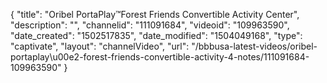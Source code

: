 {
    "title": "Oribel PortaPlay&trade;Forest Friends Convertible Activity Center",
    "description": "",
    "channelid": "111091684",
    "videoid": "109963590",
    "date_created": "1502517835",
    "date_modified": "1504049168",
    "type": "captivate",
    "layout": "channelVideo",
    "url": "\/bbbusa-latest-videos\/oribel-portaplay\u00e2-forest-friends-convertible-activity-4-notes\/111091684-109963590"
}